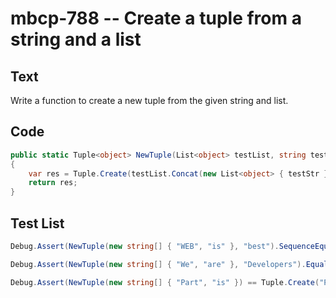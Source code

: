 # mbcp-788 -- Create a tuple from a string and a list

## Text

Write a function to create a new tuple from the given string and list.

## Code

```csharp
public static Tuple<object> NewTuple(List<object> testList, string testStr)
{
    var res = Tuple.Create(testList.Concat(new List<object> { testStr }).ToArray());
    return res;
}
```

## Test List

```csharp
Debug.Assert(NewTuple(new string[] { "WEB", "is" }, "best").SequenceEqual(new ValueTuple<string, string, string>("WEB", "is", "best")));
```

```csharp
Debug.Assert(NewTuple(new string[] { "We", "are" }, "Developers").Equals(ValueTuple.Create("We", "are", "Developers")));
```

```csharp
Debug.Assert(NewTuple(new string[] { "Part", "is" }) == Tuple.Create("Part", "is", "Wrong"));
```
